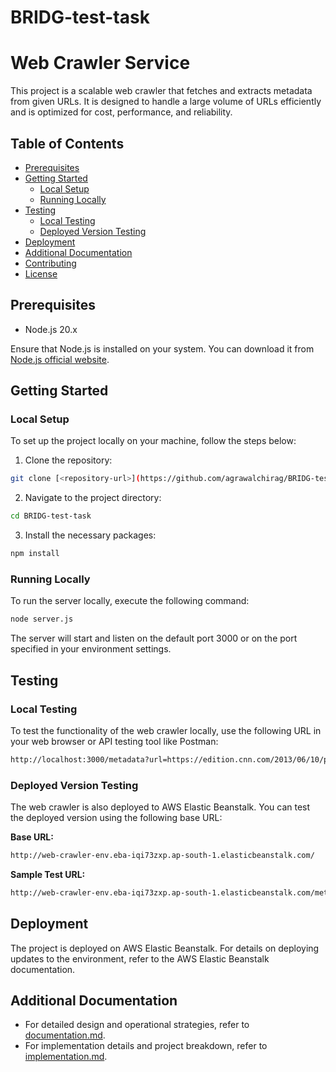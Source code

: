 # BRIDG-test-task
# Web Crawler Service

This project is a scalable web crawler that fetches and extracts metadata from given URLs. It is designed to handle a large volume of URLs efficiently and is optimized for cost, performance, and reliability.

## Table of Contents

- [Prerequisites](#prerequisites)
- [Getting Started](#getting-started)
  - [Local Setup](#local-setup)
  - [Running Locally](#running-locally)
- [Testing](#testing)
  - [Local Testing](#local-testing)
  - [Deployed Version Testing](#deployed-version-testing)
- [Deployment](#deployment)
- [Additional Documentation](#additional-documentation)
- [Contributing](#contributing)
- [License](#license)

## Prerequisites

- Node.js 20.x

Ensure that Node.js is installed on your system. You can download it from [Node.js official website](https://nodejs.org/).

## Getting Started

### Local Setup

To set up the project locally on your machine, follow the steps below:

1. Clone the repository:
```bash
git clone [<repository-url>](https://github.com/agrawalchirag/BRIDG-test-task.git)
```

2. Navigate to the project directory:
```bash
cd BRIDG-test-task
```

3. Install the necessary packages:
```bash
npm install
```

### Running Locally

To run the server locally, execute the following command:
```bash
node server.js
```

The server will start and listen on the default port 3000 or on the port specified in your environment settings.

## Testing

### Local Testing

To test the functionality of the web crawler locally, use the following URL in your web browser or API testing tool like Postman:
```bash
http://localhost:3000/metadata?url=https://edition.cnn.com/2013/06/10/politics/edward-snowden-profile/
```

### Deployed Version Testing

The web crawler is also deployed to AWS Elastic Beanstalk. You can test the deployed version using the following base URL:

**Base URL:**
```bash
http://web-crawler-env.eba-iqi73zxp.ap-south-1.elasticbeanstalk.com/
```

**Sample Test URL:**
```bash
http://web-crawler-env.eba-iqi73zxp.ap-south-1.elasticbeanstalk.com/metadata?url=https://edition.cnn.com/2013/06/10/politics/edward-snowden-profile/
```


## Deployment

The project is deployed on AWS Elastic Beanstalk. For details on deploying updates to the environment, refer to the AWS Elastic Beanstalk documentation.

## Additional Documentation

- For detailed design and operational strategies, refer to [documentation.md](./documentation.md).
- For implementation details and project breakdown, refer to [implementation.md](./implementation.md).
